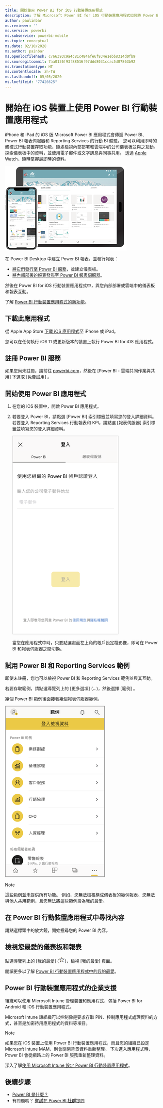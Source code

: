 ```yaml
---
title: 開始使用 Power BI for iOS 行動裝置應用程式
description: 了解 Microsoft Power BI for iOS 行動裝置應用程式如何將 Power BI 帶入您的口袋，讓您可以行動存取內部部署和雲端的商務資訊。
author: paulinbar
ms.reviewer: ''
ms.service: powerbi
ms.subservice: powerbi-mobile
ms.topic: conceptual
ms.date: 02/10/2020
ms.author: painbar
ms.openlocfilehash: c766393c9a4c81c484afe6f934e1ebb8314d0fb9
ms.sourcegitcommit: 7aa0136f93f88516f97ddd8031ccac5d07863b92
ms.translationtype: HT
ms.contentlocale: zh-TW
ms.lasthandoff: 05/05/2020
ms.locfileid: "77426625"
---
```

# <a name="get-started-with-the-power-bi-mobile-app-on-ios-devices"></a>開始在 iOS 裝置上使用 Power BI 行動裝置應用程式
iPhone 和 iPad 的 iOS 版 Microsoft Power BI 應用程式會傳遞 Power BI、Power BI 報表伺服器和 Reporting Services 的行動 BI 體驗。 您可以利用即時的觸控式行動裝置存取功能，隨處檢視內部部署和雲端中的公司儀表板並與之互動。 探索儀表板中的資料，並使用電子郵件或文字訊息與同事共用。 透過 [Apple Watch](mobile-apple-watch.md)，隨時掌握最即時的資料。  

![iPhone 或 iPad 上的 Power BI 行動裝置應用程式](./media/mobile-iphone-app-get-started/pbi_ipad_iphonedevices.png)

在 Power BI Desktop 中建立 Power BI 報表，並發行報表：

* [將它們發行至 Power BI 服務](../../service-get-started.md)，並建立儀表板。
* [將內部部署的報表發佈至 Power BI 報表伺服器](../../report-server/quickstart-create-powerbi-report.md)。

然後在 Power BI for iOS 行動裝置應用程式中，與您內部部署或雲端中的儀表板和報表互動。

了解 [Power BI 行動裝置應用程式的新功能](mobile-whats-new-in-the-mobile-apps.md)。

## <a name="download-the-app"></a>下載此應用程式
從 Apple App Store [下載 iOS 應用程式](https://go.microsoft.com/fwlink/?LinkId=522062 "下載 iOS 應用程式")至 iPhone 或 iPad。

您可以在任何執行 iOS 11 或更新版本的裝置上執行 Power BI for iOS 應用程式。 

## <a name="sign-up-for-the-power-bi-service"></a>註冊 Power BI 服務
如果您尚未註冊，請前往 [powerbi.com](https://powerbi.microsoft.com/get-started/)，然後在 [Power BI - 雲端共同作業與共用]  下選取 [免費試用]  。


## <a name="get-started-with-the-power-bi-app"></a>開始使用 Power BI 應用程式
1. 在您的 iOS 裝置中，開啟 Power BI 應用程式。
2. 若要登入 Power BI，請點選 [Power BI]  索引標籤並填寫您的登入詳細資料。  
   若要登入 Reporting Services 行動報表和 KPI，請點選 [報表伺服器]  索引標籤並填寫您的登入詳細資料。
   
   ![登入 Power BI 行動裝置應用程式](./media/mobile-iphone-app-get-started/power-bi-connect-to-login.png)
   
   當您在應用程式中時，只要點選畫面左上角的帳戶設定檔影像，即可在 Power BI 和報表伺服器之間切換。 

## <a name="try-the-power-bi-and-reporting-services-samples"></a>試用 Power BI 和 Reporting Services 範例
即使未註冊，您也可以檢視 Power BI 和 Reporting Services 範例並與其互動。

若要存取範例，請點選導覽列上的 [更多選項]  (...)，然後選擇 [範例]  。

幾個 Power BI 範例後面接著幾個報表伺服器範例。

   ![Power BI 行動範例](./media/mobile-iphone-app-get-started/power-bi-iphone-powerbi-samples.png)
   
   > [!NOTE]
   > 這些範例並未提供所有功能。 例如，您無法檢視構成儀表板的範例報表、您無法與他人共用範例，且您無法將這些範例設為我的最愛。 
   > 
   >

## <a name="find-your-content-in-the-power-bi-mobile-apps"></a>在 Power BI 行動裝置應用程式中尋找內容

請點選標頭中的放大鏡，開始搜尋您的 Power BI 內容。

## <a name="view-your-favorite-dashboards-and-reports"></a>檢視您最愛的儀表板和報表
點選導覽列上的 [我的最愛]  (![](./media/mobile-iphone-app-get-started/power-bi-mobile-apps-home-favorites-icon.png))，檢視 [我的最愛] 頁面。 

閱讀更多以了解 [Power BI 行動裝置應用程式中的我的最愛](mobile-apps-favorites.md)。

## <a name="enterprise-support-for-the-power-bi-mobile-apps"></a>Power BI 行動裝置應用程式的企業支援
組織可以使用 Microsoft Intune 管理裝置和應用程式，包括 Power BI for Android 和 iOS 行動裝置應用程式。

Microsoft Intune 讓組織可以控制像是要求存取 PIN、控制應用程式處理資料的方式，甚至是加密待用應用程式的資料等項目。

> [!NOTE]
> 如果您在 iOS 裝置上使用 Power BI 行動裝置應用程式，而且您的組織已設定 Microsoft Intune MAM，則會關閉背景資料重新整理。 下次進入應用程式時，Power BI 會從網路上的 Power BI 服務重新整理資料。
> 

深入了解[使用 Microsoft Intune 設定 Power BI 行動裝置應用程式](../../service-admin-mobile-intune.md)。 

## <a name="next-steps"></a>後續步驟

* [Power BI 是什麼？](../../fundamentals/power-bi-overview.md)
* 有問題嗎？ [嘗試在 Power BI 社群提問](https://community.powerbi.com/)


